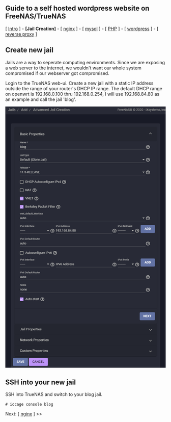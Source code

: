 ## Guide to a self hosted wordpress website on FreeNAS/TrueNAS
[ [Intro](README.md) ] - **[Jail Creation]** - [ [nginx](2_nginx.md) ] - [ [mysql](3_mysql.md) ] - [ [PHP](4_php.md) ] - [ [wordpress](5_wordpress.md) ]  - [ [reverse proxy](6_reverse_proxy.md) ]

## Create new jail
Jails are a way to seperate computing environments. Since we are exposing a web server to the internet, we wouldn't want our whole system compromised if our webserver got compromised. 

Login to the TrueNAS web-ui. Create a new jail with a static IP address outside the range of your router's DHCP IP range. The default DHCP range on openwrt is 192.168.0.100 thru 192.168.0.254, I will use 192.168.84.80 as an example and call the jail 'blog'.

![JailBlog](images/jailblog.png)

## SSH into your new jail
SSH into TrueNAS and switch to your blog jail.
```
# iocage console blog
```

Next: [ [nginx](2_nginx.md) ] >>
